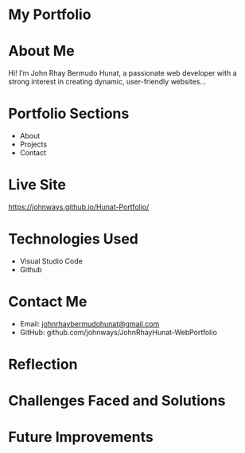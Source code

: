 # My Portfolio

# About Me
Hi! I’m John Rhay Bermudo Hunat, a passionate web developer with a strong interest in creating dynamic, user-friendly websites...

# Portfolio Sections
* About
* Projects
* Contact

# Live Site
https://johnways.github.io/Hunat-Portfolio/

# Technologies Used
* Visual Studio Code
* Github

# Contact Me
* Email: johnrhaybermudohunat@gmail.com
* GitHub: github.com/johnways/JohnRhayHunat-WebPortfolio


# Reflection
# Challenges Faced and Solutions


# Future Improvements

